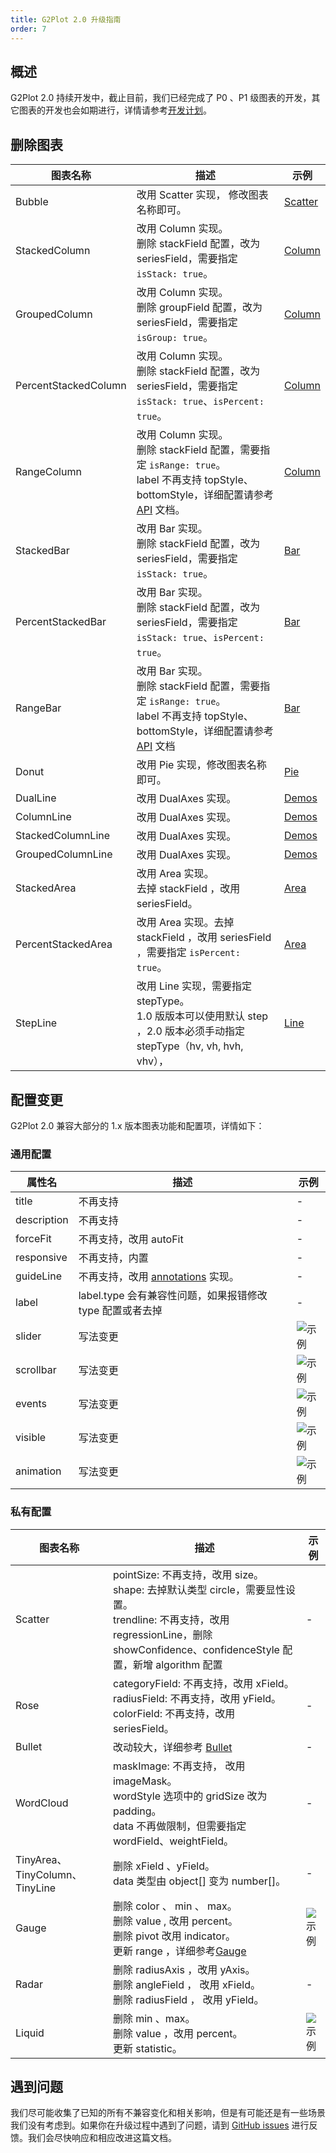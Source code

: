 ```yaml
---
title: G2Plot 2.0 升级指南
order: 7
---
```


## 概述

G2Plot 2.0 持续开发中，截止目前，我们已经完成了 P0 、P1 级图表的开发，其它图表的开发也会如期进行，详情请参考[开发计划](https://www.yuque.com/antv/g2plot/ffgrfy#U9F3)。

## 删除图表

| 图表名称             | 描述                                                                                                                                                                                                        | 示例                                                  |
| -------------------- | ----------------------------------------------------------------------------------------------------------------------------------------------------------------------------------------------------------- | ----------------------------------------------------- |
| Bubble               | 改用 Scatter 实现， 修改图表名称即可。                                                                                                                                                                      | [Scatter](/zh/examples/scatter/bubble#quadrant)               |
| StackedColumn        | 改用 Column 实现。<br/> 删除 stackField 配置，改为 seriesField，需要指定 `isStack: true`。                                                                                                                 | [Column](/zh/examples/column/stacked)               |
| GroupedColumn        | 改用 Column 实现。<br/>删除 groupField 配置，改为 seriesField，需要指定 `isGroup: true`。                                                                                                                  | [Column](/zh/examples/column/grouped)               |
| PercentStackedColumn | 改用 Column 实现。<br/> 删除 stackField 配置，改为 seriesField，需要指定 `isStack: true`、`isPercent: true`。                                                                                                | [Column](/zh/examples/column/percent)               |
| RangeColumn          | 改用 Column 实现。 <br/> 删除 stackField 配置，需要指定 `isRange: true`。 <br/> label 不再支持 topStyle、bottomStyle，详细配置请参考 [API](/zh/examples/column/range/API#label) 文档。 | [Column](/zh/examples/column/range#basic)                 |
| StackedBar           | 改用 Bar 实现。<br/>删除 stackField 配置，改为 seriesField，需要指定 `isStack: true`。                                                                                                                     | [Bar](/zh/examples/bar/stacked)                     |
| PercentStackedBar    | 改用 Bar 实现。<br/> 删除 stackField 配置，改为 seriesField，需要指定 `isStack: true`、`isPercent: true`。                                                                                                   | [Bar](/zh/examples/bar/percent)                     |
| RangeBar             | 改用 Bar 实现。 <br/>删除 stackField 配置，需要指定 `isRange: true`。 <br/> label 不再支持 topStyle、bottomStyle，详细配置请参考 [API](/zh/examples/bar/range/API#label) 文档          | [Bar](/zh/examples/bar/range#basic)                     |
| Donut                | 改用 Pie 实现，修改图表名称即可。                                                                                                                                                                          | [Pie](/zh/examples/pie/donut)                       |
| DualLine             | 改用 DualAxes 实现。                                                                                                                                                                                        | [Demos](/zh/examples/dual-axes/dual-line)           |
| ColumnLine           | 改用 DualAxes 实现。                                                                                                                                                                                        | [Demos](/zh/examples/dual-axes/column-line)         |
| StackedColumnLine    | 改用 DualAxes 实现。                                                                                                                                                                                        | [Demos](/zh/examples/dual-axes/stacked-column-line) |
| GroupedColumnLine    | 改用 DualAxes 实现。                                                                                                                                                                                       | [Demos](/zh/examples/dual-axes/grouped-column-line) |
| StackedArea          | 改用 Area 实现。 <br/>去掉 stackField ，改用 seriesField。        | [Area](/zh/examples/area/stacked)                   |
| PercentStackedArea   | 改用 Area 实现。去掉 stackField ，改用 seriesField ，需要指定 `isPercent: true`。   | [Area](/zh/examples/area/percent)                                                      |
| StepLine             | 改用 Line 实现，需要指定 stepType。<br/>1.0 版版本可以使用默认 step ，2.0 版本必须手动指定 stepType（hv, vh, hvh, vhv），                                                                                   | [Line](/zh/examples/line/step)                      |

## 配置变更

G2Plot 2.0 兼容大部分的 1.x 版本图表功能和配置项，详情如下：

### 通用配置

| 属性名      | 描述                                                                    | 示例                                                                                                           |
| ----------- | ----------------------------------------------------------------------- | -------------------------------------------------------------------------------------------------------------- |
| title       | 不再支持                                                                | -                                                                                                              |
| description | 不再支持                                                                | -                                                                                                              |
| forceFit    | 不再支持，改用 autoFit                                                  | -                                                                                                              |
| responsive  | 不再支持，内置                                                          | -                                                                                                              |
| guideLine   | 不再支持，改用 [annotations](/zh/examples/general/annotation) 实现。 | -                                                                                                              |
| label       | label.type 会有兼容性问题，如果报错修改 type 配置或者去掉               | -                                                                                                              |
| slider      | 写法变更                                                                | <img src="https://gw.alipayobjects.com/mdn/rms_d314dd/afts/img/A*IZmLQaZ8ANMAAAAAAAAAAAAAARQnAQ" alt="示例" /> |
| scrollbar   | 写法变更                                                                | <img src="https://gw.alipayobjects.com/mdn/rms_d314dd/afts/img/A*Zq3NSpae7NEAAAAAAAAAAAAAARQnAQ" alt="示例" /> |
| events      | 写法变更                                                                | <img src="https://gw.alipayobjects.com/mdn/rms_d314dd/afts/img/A*NW8VTp2JPm0AAAAAAAAAAAAAARQnAQ" alt="示例" /> |
| visible     | 写法变更                                                                | <img src="https://gw.alipayobjects.com/mdn/rms_d314dd/afts/img/A*WRVJR6jRJ5AAAAAAAAAAAAAAARQnAQ" alt="示例" /> |
| animation   | 写法变更                                                                | <img src="https://gw.alipayobjects.com/mdn/rms_d314dd/afts/img/A*CE30TZLMIL4AAAAAAAAAAAAAARQnAQ" alt="示例" /> |

### 私有配置

| 图表名称                        | 描述                                                                                                                                                                   | 示例                                                                                                           |
| ------------------------------- | ---------------------------------------------------------------------------------------------------------------------------------------------------------------------- | -------------------------------------------------------------------------------------------------------------- |
| Scatter                         | pointSize: 不再支持，改用 size。<br /> shape: 去掉默认类型 circle，需要显性设置。<br /> trendline: 不再支持，改用 regressionLine，删除 showConfidence、confidenceStyle 配置，新增 algorithm 配置 | -                                                                                                              |
| Rose                            | categoryField: 不再支持，改用 xField。<br /> radiusField: 不再支持，改用 yField。<br /> colorField: 不再支持，改用 seriesField。                                    | -                                                                                                              |
| Bullet                          | 改动较大，详细参考 [Bullet](/zh/examples/progress-plots/bullet)                                      | -                                                                                                              |
| WordCloud                       | maskImage: 不再支持， 改用 imageMask。<br /> wordStyle 选项中的 gridSize 改为 padding。 <br /> data 不再做限制，但需要指定 wordField、weightField。      | -                                                                                                              |
| TinyArea、TinyColumn、 TinyLine | 删除 xField 、yField。<br /> data 类型由 object[] 变为 number[]。                                                                                                      | -                                                                                                              |
| Gauge                           | 删除 color 、 min 、 max。<br />删除 value , 改用 percent。 <br />删除 pivot 改用 indicator。 <br /> 更新 range ，详细参考[Gauge](/zh/examples/progress-plots/gauge) | <img src="https://gw.alipayobjects.com/mdn/rms_d314dd/afts/img/A*icQqR71EdikAAAAAAAAAAAAAARQnAQ" alt="示例" /> |
| Radar                           | 删除 radiusAxis ，改用 yAxis。<br /> 删除 angleField ， 改用 xField。<br /> 删除 radiusField ， 改用 yField。                                                       | -                                                                                                              |
| Liquid                          | 删除 min 、max。<br /> 删除 value ，改用 percent。<br /> 更新 statistic。                                                                                             | <img src="https://gw.alipayobjects.com/mdn/rms_d314dd/afts/img/A*_CeWQbi4jlsAAAAAAAAAAAAAARQnAQ" alt="示例" /> |

## 遇到问题

我们尽可能收集了已知的所有不兼容变化和相关影响，但是有可能还是有一些场景我们没有考虑到。如果你在升级过程中遇到了问题，请到 [GitHub issues](https://github.com/antvis/G2Plot/issues) 进行反馈。我们会尽快响应和相应改进这篇文档。
